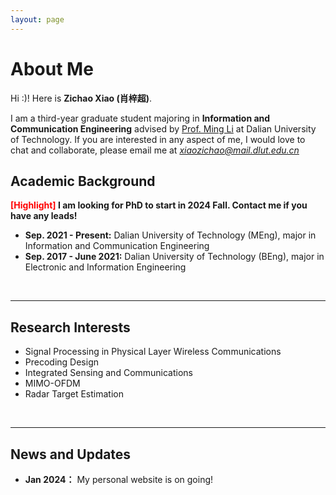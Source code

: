 ```yaml
---
layout: page
---
```


# About Me

Hi :)! Here is **Zichao Xiao (肖梓超)**.

I am a third-year graduate student majoring in **Information and Communication Engineering** advised by [Prof. Ming Li](https://www.minglabdut.com/index.html) at Dalian University of Technology. If you are interested in any aspect of me, I would love to chat and collaborate, please email me at *xiaozichao@mail.dlut.edu.cn*

## Academic Background

**<font color='red'>[Highlight]</font> I am looking for PhD to start in 2024 Fall. Contact me if you have any leads!**

- **Sep. 2021 - Present:** Dalian University of Technology (MEng), major in Information and Communication Engineering
- **Sep. 2017 - June 2021:** Dalian University of Technology (BEng), major in Electronic and Information Engineering

<br>

---

## Research Interests

- Signal Processing in Physical Layer Wireless Communications
- Precoding Design
- Integrated Sensing and Communications
- MIMO-OFDM
- Radar Target Estimation

<br>

---

## News and Updates

- **Jan 2024：** My personal website is on going!

<br>

